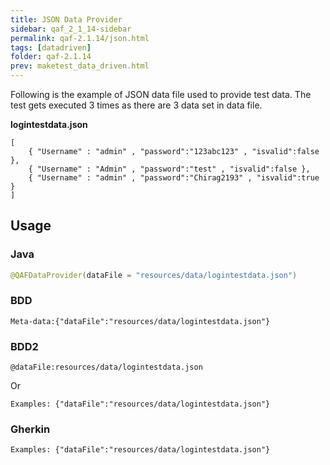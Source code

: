 ```yaml
---
title: JSON Data Provider
sidebar: qaf_2_1_14-sidebar
permalink: qaf-2.1.14/json.html
tags: [datadriven]
folder: qaf-2.1.14
prev: maketest_data_driven.html
---
```

Following is the example of JSON data file used to provide test data. The test gets executed 3 times as there are 3 data set in data file.

**logintestdata.json**

```
[
    { "Username" : "admin" , "password":"123abc123" , "isvalid":false },
    { "Username" : "Admin" , "password":"test" , "isvalid":false },
    { "Username" : "admin" , "password":"Chirag2193" , "isvalid":true }
]
```

## Usage
### Java
```java
@QAFDataProvider(dataFile = "resources/data/logintestdata.json")

```
### BDD
```
Meta-data:{"dataFile":"resources/data/logintestdata.json"}
```

### BDD2
```
@dataFile:resources/data/logintestdata.json

```
Or

```
Examples: {"dataFile":"resources/data/logintestdata.json"}

```

### Gherkin
```
Examples: {"dataFile":"resources/data/logintestdata.json"}

```


